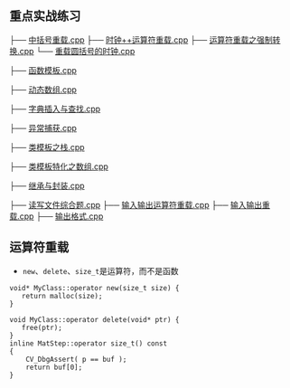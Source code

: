## 重点实战练习

├── [中括号重载.cpp](中括号重载.cpp)
├── [时钟++运算符重载.cpp](时钟++运算符重载.cpp)
├── [运算符重载之强制转换.cpp](运算符重载之强制转换.cpp)
└── [重载圆括号的时钟.cpp](重载圆括号的时钟.cpp)

├── [函数模板.cpp](函数模板.cpp)

├── [动态数组.cpp](动态数组.cpp)

├── [字典插入与查找.cpp](字典插入与查找.cpp)

├── [异常捕获.cpp](异常捕获.cpp)

├── [类模板之栈.cpp](类模板之栈.cpp)

├── [类模板特化之数组.cpp](类模板特化之数组.cpp)

├── [继承与封装.cpp](继承与封装.cpp)

├── [读写文件综合题.cpp](读写文件综合题.cpp)
├── [输入输出运算符重载.cpp](输入输出运算符重载.cpp)
├── [输入输出重载.cpp](输入输出重载.cpp)
├── [输出格式.cpp](输出格式.cpp)

## 运算符重载
* `new`、`delete`、`size_t`是运算符，而不是函数
```text
void* MyClass::operator new(size_t size) {
   return malloc(size);
}

void MyClass::operator delete(void* ptr) {
   free(ptr);
}
inline MatStep::operator size_t() const
{
    CV_DbgAssert( p == buf );
    return buf[0];
}
```

